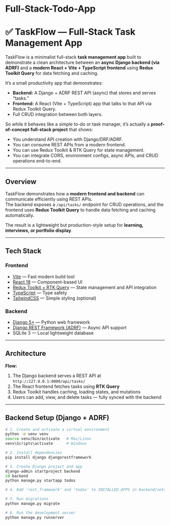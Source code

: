 # Full-Stack-Todo-App

# ✅ TaskFlow — Full-Stack Task Management App

TaskFlow is a minimalist full-stack **task management app** built to demonstrate a clean architecture between an **async Django backend (via ADRF)** and a **modern React + Vite + TypeScript frontend** using **Redux Toolkit Query** for data fetching and caching.

It’s a small productivity app that demonstrates:

-  **Backend:** A Django + ADRF REST API (async) that stores and serves “tasks.”
-  **Frontend:** A React (Vite + TypeScript) app that talks to that API via Redux Toolkit Query.
-  Full CRUD integration between both layers.

So while it behaves like a simple to-do or task manager, it’s actually a **proof-of-concept full-stack project** that shows:

-  You understand API creation with Django/DRF/ADRF.  
-  You can consume REST APIs from a modern frontend.  
-  You can use Redux Toolkit & RTK Query for state management.  
-  You can integrate CORS, environment configs, async APIs, and CRUD operations end-to-end.

---

## Overview

TaskFlow demonstrates how a **modern frontend and backend** can communicate efficiently using REST APIs.  
The backend exposes a `/api/tasks/` endpoint for CRUD operations, and the frontend uses **Redux Toolkit Query** to handle data fetching and caching automatically.

The result is a lightweight but production-style setup for **learning, interviews, or portfolio display**.

---

##  Tech Stack

### **Frontend**
-  [Vite](https://vitejs.dev/) — Fast modern build tool  
-  [React 18](https://react.dev/) — Component-based UI  
-  [Redux Toolkit + RTK Query](https://redux-toolkit.js.org/) — State management and API integration  
-  [TypeScript](https://www.typescriptlang.org/) — Type safety  
-  [TailwindCSS](https://tailwindcss.com/) — Simple styling (optional)

### **Backend**
-  [Django 5+](https://www.djangoproject.com/) — Python web framework  
-  [Django REST Framework (ADRF)](https://www.django-rest-framework.org/) — Async API support  
-  SQLite 3 — Local lightweight database  

---

## Architecture


**Flow:**
1. The Django backend serves a REST API at `http://127.0.0.1:8000/api/tasks/`
2. The React frontend fetches tasks using **RTK Query**
3. Redux Toolkit handles caching, loading states, and mutations
4. Users can add, view, and delete tasks — fully synced with the backend

---

##  Backend Setup (Django + ADRF)

```bash
# 1. Create and activate a virtual environment
python -m venv venv
source venv/bin/activate   # Mac/Linux
venv\Scripts\activate      # Windows

# 2. Install dependencies
pip install django djangorestframework

# 3. Create Django project and app
django-admin startproject backend
cd backend
python manage.py startapp todos

# 4. Add 'rest_framework' and 'todos' to INSTALLED_APPS in backend/settings.py

# 5. Run migrations
python manage.py migrate

# 6. Run the development server
python manage.py runserver

